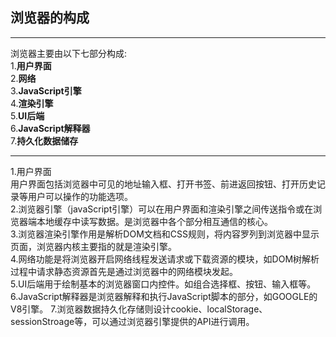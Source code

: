 ## 浏览器的构成

---
浏览器主要由以下七部分构成:  
1.**用户界面**  
2.**网络**  
3.**JavaScript引擎**  
4.**渲染引擎**  
5.**UI后端**  
6.**JavaScript解释器**  
7.**持久化数据储存**  

---
1.用户界面   
用户界面包括浏览器中可见的地址输入框、打开书签、前进返回按钮、打开历史记录等用户可以操作的功能选项。  
2.浏览器引擎（javaScript引擎）可以在用户界面和渲染引擎之间传送指令或在浏览器端本地缓存中读写数据。是浏览器中各个部分相互通信的核心。  
3.浏览器渲染引擎作用是解析DOM文档和CSS规则，将内容罗列到浏览器中显示页面，浏览器内核主要指的就是渲染引擎。  
4.网络功能是将浏览器开启网络线程发送请求或下载资源的模块，如DOM树解析过程中请求静态资源首先是通过浏览器中的网络模块发起。  
5.UI后端用于绘制基本的浏览器窗口内控件。如组合选择框、按钮、输入框等。  
6.JavaScript解释器是浏览器解释和执行JavaScript脚本的部分，如GOOGLE的V8引擎。
7.浏览器数据持久化存储则设计cookie、localStorage、sessionStroage等，可以通过浏览器引擎提供的API进行调用。


